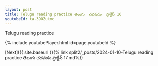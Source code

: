 ```yaml
---
layout: post
title: Telugu reading practice తెలుగు  చదవడం  ప్రాక్టీస్ 16
youtubeId: ta-39OZukmc
---
```

 
 
Telugu reading practice
 
 
 
 
 


{% include youtubePlayer.html id=page.youtubeId %}
 
[Next]({{ site.baseurl }}{% link  split2/_posts/2024-01-10-Telugu reading practice తెలుగు  చదవడం  ప్రాక్టీస్ 17.md%})
 

